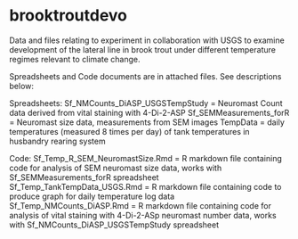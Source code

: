 # brooktroutdevo
Data and files relating to experiment in collaboration with USGS to examine development of the lateral line in brook trout under different temperature regimes relevant to climate change. 

Spreadsheets and Code documents are in attached files. See descriptions below: 

Spreadsheets: 
Sf_NMCounts_DiASP_USGSTempStudy = Neuromast Count data derived from vital staining with 4-Di-2-ASP
Sf_SEMMeasurements_forR = Neuromast size data, measurements from SEM images 
TempData = daily temperatures (measured 8 times per day) of tank temperatures in husbandry rearing system 

Code: 
Sf_Temp_R_SEM_NeuromastSize.Rmd = R markdown file containing code for analysis of SEM neuromast size data, works with Sf_SEMMeasurements_forR spreadsheet 
Sf_Temp_TankTempData_USGS.Rmd = R markdown file containing code to produce graph for daily temperature log data 
Sf_Temp_NMCounts_DiASP.Rmd = R markdown file containing code for analysis of vital staining with 4-Di-2-ASp neuromast number data, works with Sf_NMCounts_DiASP_USGSTempStudy spreadsheet 
